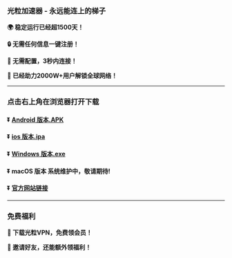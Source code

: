 ### 光粒加速器 - 永远能连上的梯子
**:earth_africa: 稳定运行已经超1500天！**

**:lock: 无需任何信息一键注册！**

**:rocket: 无需配置，3秒内连接！**

**:man: 已经助力2000W+用户解锁全球网络！**

---
### 点击右上角在浏览器打开下载
#### :arrow_double_down: [Android 版本.APK](https://1.13.175.95:4432/download/guangli-2.6.apk)
#### :arrow_double_down: [ios 版本.ipa](http://iosnewlightspeeddownload.kufuyou.com/down/MTIzNDU2.html)
#### :arrow_double_down: [Windows 版本.exe](https://1.13.175.95:4432/download/lightspeed-pc-release.zip)
#### :arrow_double_down: macOS 版本 系统维护中，敬请期待!
#### :arrow_double_down: [官方网站链接](https://www.lightspeed888.com/)
---
### 免费福利
**:gift: 下载光粒VPN，免费领会员！**

**:gift: 邀请好友，还能额外领福利！**
